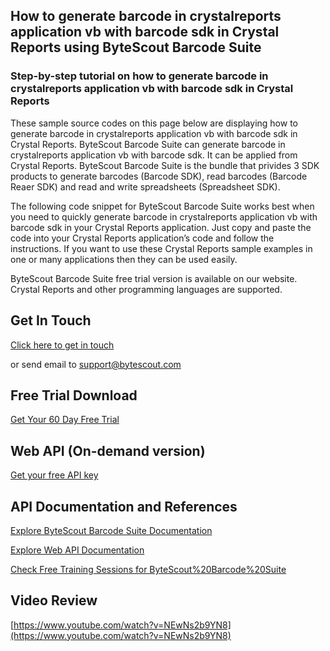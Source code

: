 ## How to generate barcode in crystalreports application vb with barcode sdk in Crystal Reports using ByteScout Barcode Suite

### Step-by-step tutorial on how to generate barcode in crystalreports application vb with barcode sdk in Crystal Reports

These sample source codes on this page below are displaying how to generate barcode in crystalreports application vb with barcode sdk in Crystal Reports. ByteScout Barcode Suite can generate barcode in crystalreports application vb with barcode sdk. It can be applied from Crystal Reports. ByteScout Barcode Suite is the bundle that privides 3  SDK products to generate barcodes (Barcode SDK), read barcodes (Barcode Reaer SDK) and read and write spreadsheets (Spreadsheet SDK).

The following code snippet for ByteScout Barcode Suite works best when you need to quickly generate barcode in crystalreports application vb with barcode sdk in your Crystal Reports application. Just copy and paste the code into your Crystal Reports application’s code and follow the instructions. If you want to use these Crystal Reports sample examples in one or many applications then they can be used easily.

ByteScout Barcode Suite free trial version is available on our website. Crystal Reports and other programming languages are supported.

## Get In Touch

[Click here to get in touch](https://bytescout.zendesk.com/hc/en-us/requests/new?subject=ByteScout%20Barcode%20Suite%20Question)

or send email to [support@bytescout.com](mailto:support@bytescout.com?subject=ByteScout%20Barcode%20Suite%20Question) 

## Free Trial Download

[Get Your 60 Day Free Trial](https://bytescout.com/download/web-installer?utm_source=github-readme)

## Web API (On-demand version)

[Get your free API key](https://pdf.co/documentation/api?utm_source=github-readme)

## API Documentation and References

[Explore ByteScout Barcode Suite Documentation](https://bytescout.com/documentation/index.html?utm_source=github-readme)

[Explore Web API Documentation](https://pdf.co/documentation/api?utm_source=github-readme)

[Check Free Training Sessions for ByteScout%20Barcode%20Suite](https://academy.bytescout.com/)

## Video Review

[https://www.youtube.com/watch?v=NEwNs2b9YN8](https://www.youtube.com/watch?v=NEwNs2b9YN8)